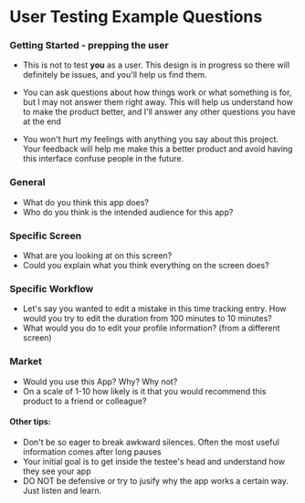 # User Testing Example Questions

### Getting Started - prepping the user
* This is not to test **you** as a user. This design is in progress so there will definitely be issues, and you'll help us find them.


* You can ask questions about how things work or what something is for, but I may not answer them right away. This will help us understand how to make the product better, and I'll answer any other questions you have at the end

* You won't hurt my feelings with anything you say about this project. Your feedback will help me make this a better product and avoid having this interface confuse people in the future.


### General
* What do you think this app does?
* Who do you think is the intended audience for this app?

### Specific Screen
* What are you looking at on this screen?
* Could you explain what you think everything on the screen does?

### Specific Workflow
* Let's say you wanted to edit a mistake in this time tracking entry. How would you try to edit the duration from 100 minutes to 10 minutes?
* What would you do to edit your profile information? (from a different screen)

### Market
* Would you use this App? Why? Why not?
* On a scale of 1-10 how likely is it that you would recommend this product to a friend or colleague?


#### Other tips:

* Don't be so eager to break awkward silences. Often the most useful information comes after long pauses
* Your initial goal is to get inside the testee's head and understand how they see your app
* DO NOT be defensive or try to jusify why the app works a certain way. Just listen and learn.